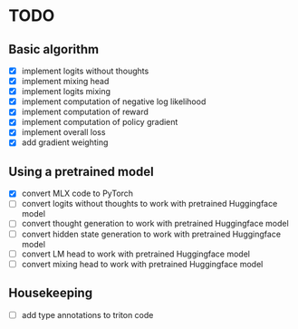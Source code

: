 # TODO

## Basic algorithm
- [x] implement logits without thoughts
- [x] implement mixing head
- [x] implement logits mixing
- [x] implement computation of negative log likelihood
- [x] implement computation of reward
- [x] implement computation of policy gradient
- [x] implement overall loss
- [x] add gradient weighting

## Using a pretrained model
- [x] convert MLX code to PyTorch
- [ ] convert logits without thoughts to work with pretrained Huggingface model
- [ ] convert thought generation to work with pretrained Huggingface model
- [ ] convert hidden state generation to work with pretrained Huggingface model
- [ ] convert LM head to work with pretrained Huggingface model
- [ ] convert mixing head to work with pretrained Huggingface model

## Housekeeping
- [ ] add type annotations to triton code
